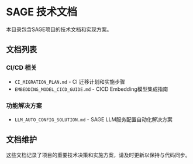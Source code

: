 # SAGE 技术文档

本目录包含SAGE项目的技术文档和实现方案。

## 文档列表

### CI/CD 相关
- `CI_MIGRATION_PLAN.md` - CI 迁移计划和实施步骤
- `EMBEDDING_MODEL_CICD_GUIDE.md` - CICD Embedding模型集成指南

### 功能解决方案
- `LLM_AUTO_CONFIG_SOLUTION.md` - SAGE LLM服务配置自动化解决方案

## 文档维护

这些文档记录了项目的重要技术决策和实施方案，请及时更新以保持与代码同步。